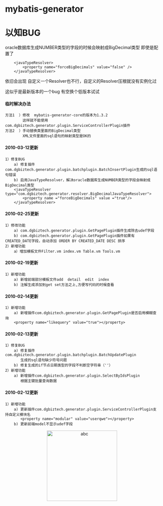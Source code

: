 # mybatis-generator

# **以知BUG**

oracle数据库生成NUMBER类型的字段的时候会映射成BigDecimal类型
即使是配置了

```
    <javaTypeResolver> 
        <property name="forceBigDecimals" value="false" />  
    </javaTypeResolver>
```

依旧会出现  自定义一个Resolver也不行，自定义的Resolver压根就没有实例化过

这似乎是最新版本的一个bug 有空换个低版本试试

#### 临时解决办法

    方法1  ）修改  mybatis-generator-core的版本为1.3.2
            这样就不能使用com.dgbiztech.generator.plugin.ServiceControllerPlugin插件
    方法2  ）手动替换类里面的BigDecimal类型
            XML文件里面的sql语句的映射类型是OK的
            

#### 2010-03-12更新
    1）修复BUG
        a) 修复插件com.dgbiztech.generator.plugin.batchplugin.BatchInsertPlugin生成的sql语句错误
        b) 启用JavaTypeResolver，解决oracle数据库生成NUMBER类型的字段会映射成BigDecimal类型
        <javaTypeResolver type="com.dgbiztech.generator.resolver.BigDecimalJavaTypeResolver">
            <property name ="forceBigDecimals" value ="true"/>
        </javaTypeResolver>

#### 2010-02-25更新
    1）修改功能
        a) com.dgbiztech.generator.plugin.GetPagePlugin插件生成除去udef字段
        b) com.dgbiztech.generator.plugin.GetPagePlugin插件如果有CREATED_DATE字段，自动添加 ORDER BY CREATED_DATE DESC 排序
    2）新增功能
        a）增加模板文件Filter.vm index.vm Table.vm Tools.vm
    
#### 2010-02-19更新   
    1）新增功能
        a) 新增前端部分模板文件add  detail  edit  index
        b) 注解生成添加到get set方法之上,方便写代码的时候查看
    

#### 2010-02-14更新
    1）新增功能
        a) 新增插件com.dgbiztech.generator.plugin.GetPagePlugin是否启用模糊查询
        <property name="likequery" value="true"></property>


#### 2010-02-13更新
    1）修复BUG
        a) 修复插件com.dgbiztech.generator.plugin.batchplugin.BatchUpdatePlugin
           生成的sql语句缺少符号问题
        b) 修复生成的if节点日期类型的字段不判断空字符串（''）
    2）新增功能
        a) 新增插件com.dgbiztech.generator.plugin.SelectByIdsPlugin
           根据主键批量查询数据
#### 2010-02-12更新
    1）新增功能
        a) 更新插件com.dgbiztech.generator.plugin.ServiceControllerPlugin支持自定义模块名
           <property name="modular" value="userqwe"></property>
        b) 更新前端model不显示udef字段
        
<div align=center><img alt="abc" width="230" height="230" class="avatar width-full avatar-before-user-status" src="https://avatars1.githubusercontent.com/u/29689362?s=460&amp;v=4"></div>        


